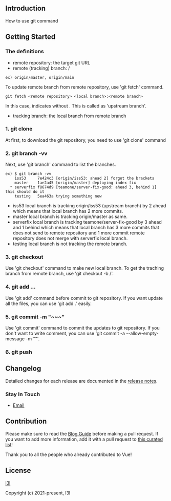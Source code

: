 ## Introduction
How to use git command

## Getting Started
### The definitions
- remote repository: the target git URL
- remote (tracking) branch: <remote repository>/<branch>
```
ex) origin/master, origin/main
```

To update remote branch from remote repository, use 'git fetch' command.
```
git fetch <remote repository> <local branch>:<remote branch>
```
In this case, <remote branch> indicates without <remote repository>. This <remote branch> is called as 'upstream branch'.
- tracking branch: the local branch from remote branch

### 1. git clone <git URL>
At first, to download the git repository, you need to use 'git clone' command

### 2. git branch -vv
Next, use 'git branch' command to list the branches.
```
ex) $ git branch -vv
	iss53     7e424c3 [origin/iss53: ahead 2] forgot the brackets
    master    1ae2a45 [origin/master] deploying index fix
  * serverfix f8674d9 [teamone/server-fix-good: ahead 3, behind 1] this should do it
	testing   5ea463a trying something new
```
- iss53 local branch is tracking origin/iss53 (upstream branch) by 2 ahead which means that local branch has 2 more commits.
- master local branch is tracking origin/master as same.
- serverfix local branch is tracking teamone/server-fix-good by 3 ahead and 1 behind which means that local branch has 3 more commits that does not send to remote repository and 1 more commit remote repository does not merge with serverfix local branch.
- testing local branch is not tracking the remote branch.

### 3. git checkout <local branch>
Use 'git checkout' command to make new local branch.
To get the traching branch from remote branch, use 'git checkout -b <local branch> <remote repository>/<remote branch>'.

### 4. git add <file1> <file2> <file3> ...
Use 'git add' command before commit to git repository.
If you want update all the files, you can use 'git add .' easily.

### 5. git commit -m "~~~"
Use 'git commit' command to commit the updates to git repository.
If you don't want to write comment, you can use 'git commit -a --allow-empty-message -m ""'.

### 6. git push <remote> <local branch>



## Changelog

Detailed changes for each release are documented in the [release notes](https://github.com/l3l/github/releases).

### Stay In Touch

- [Email]()

## Contribution

Please make sure to read the [Blog Guide](https://blog.pigno.se/post/184576332493/완벽한-mac-작업환경-세팅하기-vim-zsh-tmux-iterm) before making a pull request. If you want to add more information, add it with a pull request to [this curated list](https://github.com/l3l/github.git)!

Thank you to all the people who already contributed to Vue!


## License

[l3l]()

Copyright (c) 2021-present, l3l
